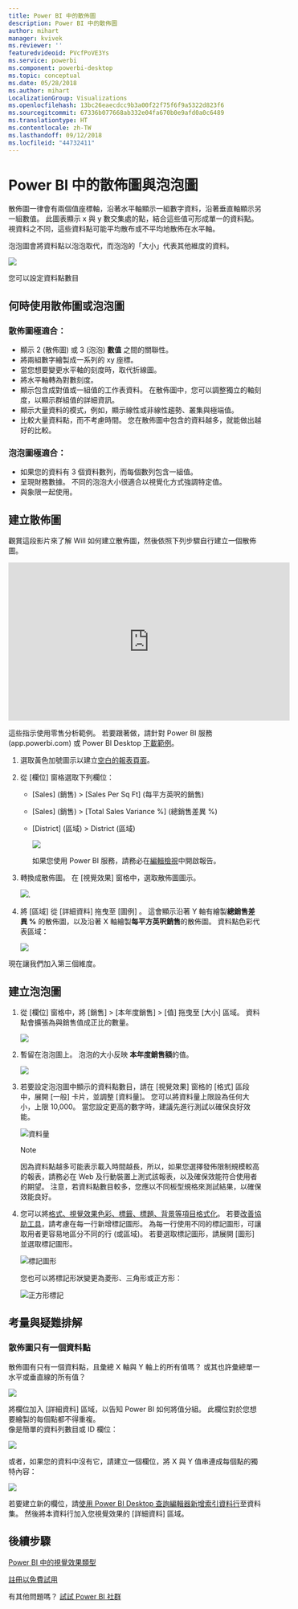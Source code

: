 ```yaml
---
title: Power BI 中的散佈圖
description: Power BI 中的散佈圖
author: mihart
manager: kvivek
ms.reviewer: ''
featuredvideoid: PVcfPoVE3Ys
ms.service: powerbi
ms.component: powerbi-desktop
ms.topic: conceptual
ms.date: 05/28/2018
ms.author: mihart
LocalizationGroup: Visualizations
ms.openlocfilehash: 13bc26eaecdcc9b3a00f22f75f6f9a5322d823f6
ms.sourcegitcommit: 67336b077668ab332e04fa670b0e9afd0a0c6489
ms.translationtype: HT
ms.contentlocale: zh-TW
ms.lasthandoff: 09/12/2018
ms.locfileid: "44732411"
---
```

# <a name="scatter-charts-and-bubble-charts-in-power-bi"></a>Power BI 中的散佈圖與泡泡圖
散佈圖一律會有兩個值座標軸，沿著水平軸顯示一組數字資料，沿著垂直軸顯示另一組數值。 此圖表顯示 x 與 y 數交集處的點，結合這些值可形成單一的資料點。 視資料之不同，這些資料點可能平均散布或不平均地散佈在水平軸。

泡泡圖會將資料點以泡泡取代，而泡泡的「大小」代表其他維度的資料。

![](media/power-bi-visualization-scatter/power-bi-bubble-chart.png)

您可以設定資料點數目  

## <a name="when-to-use-a-scatter-chart-or-bubble-chart"></a>何時使用散佈圖或泡泡圖
### <a name="scatter-charts-are-a-great-choice"></a>散佈圖極適合：
* 顯示 2 (散佈圖) 或 3 (泡泡) **數值** 之間的關聯性。
* 將兩組數字繪製成一系列的 xy 座標。
* 當您想要變更水平軸的刻度時，取代折線圖。    
* 將水平軸轉為對數刻度。
* 顯示包含成對值或一組值的工作表資料。 在散佈圖中，您可以調整獨立的軸刻度，以顯示群組值的詳細資訊。
* 顯示大量資料的模式，例如，顯示線性或非線性趨勢、叢集與極端值。
* 比較大量資料點，而不考慮時間。  您在散佈圖中包含的資料越多，就能做出越好的比較。

### <a name="bubble-charts-are-a-great-choice"></a>泡泡圖極適合：
* 如果您的資料有 3 個資料數列，而每個數列包含一組值。
* 呈現財務數據。  不同的泡泡大小很適合以視覺化方式強調特定值。
* 與象限一起使用。

## <a name="create-a-scatter-chart"></a>建立散佈圖
觀賞這段影片來了解 Will 如何建立散佈圖，然後依照下列步驟自行建立一個散佈圖。

<iframe width="560" height="315" src="https://www.youtube.com/embed/PVcfPoVE3Ys?list=PL1N57mwBHtN0JFoKSR0n-tBkUJHeMP2cP" frameborder="0" allowfullscreen></iframe>


這些指示使用零售分析範例。 若要跟著做，請針對 Power BI 服務 (app.powerbi.com) 或 Power BI Desktop [下載範例](../sample-datasets.md)。   

1. 選取黃色加號圖示以建立[空白的報表頁面](../power-bi-report-add-page.md)。
 
2. 從 [欄位] 窗格選取下列欄位：
   - [Sales] (銷售) > [Sales Per Sq Ft] (每平方英呎的銷售)
   - [Sales] (銷售) > [Total Sales Variance %] (總銷售差異 %)
   - [District] (區域) > District (區域)

     ![](media/power-bi-visualization-scatter/power-bi-bar-chart.png)

     如果您使用 Power BI 服務，請務必在[編輯檢視](../service-interact-with-a-report-in-editing-view.md)中開啟報告。

3. 轉換成散佈圖。 在 [視覺效果] 窗格中，選取散佈圖圖示。

   ![](media/power-bi-visualization-scatter/pbi_scatter_chart_icon.png).

4. 將 [區域]  從 [詳細資料]  拖曳至 [圖例] 。 這會顯示沿著 Y 軸有繪製**總銷售差異 %** 的散佈圖，以及沿著 X 軸繪製**每平方英呎銷售**的散佈圖。 資料點色彩代表區域：

    ![](media/power-bi-visualization-scatter/power-bi-scatter.png)

現在讓我們加入第三個維度。

## <a name="create-a-bubble-chart"></a>建立泡泡圖

1. 從 [欄位] 窗格中，將 [銷售] > [本年度銷售] > [值] 拖曳至 [大小] 區域。 資料點會擴張為與銷售值成正比的數量。
   
   ![](media/power-bi-visualization-scatter/power-bi-bubble.png)

2. 暫留在泡泡圖上。 泡泡的大小反映 **本年度銷售額**的值。
   
    ![](media/power-bi-visualization-scatter/pbi_scatter_chart_hover.png)

3. 若要設定泡泡圖中顯示的資料點數目，請在 [視覺效果] 窗格的 [格式] 區段中，展開 [一般] 卡片，並調整 [資料量]。 您可以將資料量上限設為任何大小，上限 10,000。 當您設定更高的數字時，建議先進行測試以確保良好效能。 

    ![資料量](./media/power-bi-visualization-scatter/pbi_scatter_data_volume.png) 

   > [!NOTE]
   > 因為資料點越多可能表示載入時間越長，所以，如果您選擇發佈限制規模較高的報表，請務必在 Web 及行動裝置上測式該報表，以及確保效能符合使用者的期望。 注意，若資料點數目較多，您應以不同板型規格來測試結果，以確保效能良好。

4. 您可以將[格式、視覺效果色彩、標籤、標題、背景等項目格式化](service-getting-started-with-color-formatting-and-axis-properties.md)。 若要[改善協助工具](../desktop-accessibility.md)，請考慮在每一行新增標記圖形。 為每一行使用不同的標記圖形，可讓取用者更容易地區分不同的行 (或區域)。 若要選取標記圖形，請展開 [圖形] 並選取標記圖形。

      ![標記圖形](./media/power-bi-visualization-scatter/pbi_scatter_marker.png)

   您也可以將標記形狀變更為菱形、三角形或正方形：

   ![正方形標記](./media/power-bi-visualization-scatter/pbi_scatter_chart_hover_square.png)


## <a name="considerations-and-troubleshooting"></a>考量與疑難排解

### <a name="your-scatter-chart-has-only-one-data-point"></a>**散佈圖只有一個資料點**
散佈圖有只有一個資料點，且彙總 X 軸與 Y 軸上的所有值嗎？  或其也許彙總單一水平或垂直線的所有值？

![](media/power-bi-visualization-scatter/pbi_scatter_tshoot1.png)

將欄位加入 [詳細資料]  區域，以告知 Power BI 如何將值分組。 此欄位對於您想要繪製的每個點都不得重複。  
像是簡單的資料列數目或 ID 欄位：

![](media/power-bi-visualization-scatter/pbi_scatter_tshoot.png)

或者，如果您的資料中沒有它，請建立一個欄位，將 X 與 Y 值串連成每個點的獨特內容：

![](media/power-bi-visualization-scatter/pbi_scatter_tshoot2.png)

若要建立新的欄位，請[使用 Power BI Desktop 查詢編輯器新增索引資料行](../desktop-add-custom-column.md)至資料集。  然後將本資料行加入您視覺效果的 [詳細資料] 區域。

## <a name="next-steps"></a>後續步驟
[Power BI 中的視覺效果類型](power-bi-visualization-types-for-reports-and-q-and-a.md)

[註冊以免費試用](https://powerbi.microsoft.com/get-started/)  

有其他問題嗎？ [試試 Power BI 社群](http://community.powerbi.com/)

